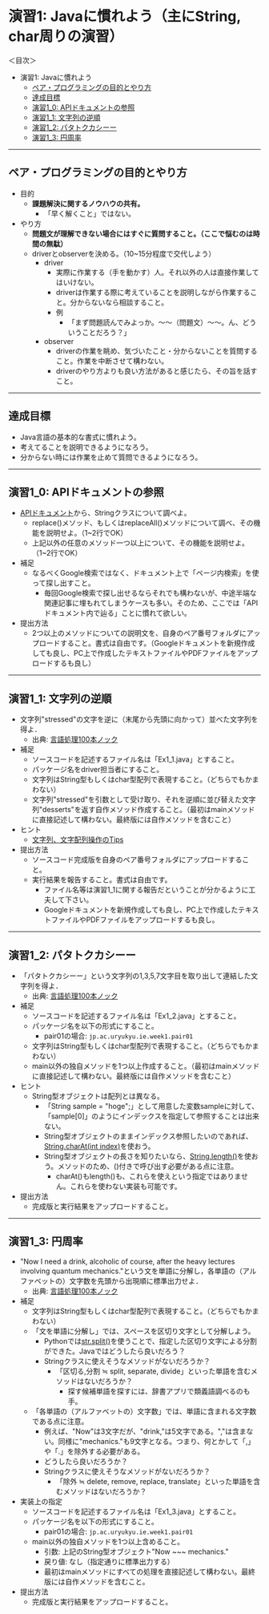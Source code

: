 # 演習1: Javaに慣れよう（主にString, char周りの演習）

＜目次＞
- 演習1: Javaに慣れよう
  - <a href="#howto">ペア・プログラミングの目的とやり方</a>
  - <a href="#goal">達成目標</a>
  - <a href="#ex1_0">演習1_0: APIドキュメントの参照</a>
  - <a href="#ex1_1">演習1_1: 文字列の逆順</a>
  - <a href="#ex1_2">演習1_2: パタトクカシーー</a>
  - <a href="#ex1_3">演習1_3: 円周率</a>

<hr>

## <a name="howto">ペア・プログラミングの目的とやり方</a>
- 目的
  - **課題解決に関するノウハウの共有。**
    - 「早く解くこと」ではない。
- やり方
  - **問題文が理解できない場合にはすぐに質問すること。（ここで悩むのは時間の無駄）**
  - driverとobserverを決める。（10~15分程度で交代しよう）
    - driver
      - 実際に作業する（手を動かす）人。それ以外の人は直接作業してはいけない。
      - driverは作業する際に考えていることを説明しながら作業すること。分からないなら相談すること。
      - 例
        - 「まず問題読んでみよっか。〜〜（問題文）〜〜。ん、どういうことだろう？」
    - observer
      - driverの作業を眺め、気づいたこと・分からないことを質問すること。作業を中断させて構わない。
      - driverのやり方よりも良い方法があると感じたら、その旨を話すこと。


<hr>

## <a name="goal">達成目標</a>
- Java言語の基本的な書式に慣れよう。
- 考えてることを説明できるようになろう。
- 分からない時には作業を止めて質問できるようになろう。

<hr>

## <a name="ex1_0">演習1_0: APIドキュメントの参照</a>
- [APIドキュメント](http://docs.oracle.com/javase/8/docs/api/)から、Stringクラスについて調べよ。
  - replace()メソッド、もしくはreplaceAll()メソッドについて調べ、その機能を説明せよ。（1~2行でOK）
  - 上記以外の任意のメソッド一つ以上について、その機能を説明せよ。（1~2行でOK）
- 補足
  - なるべくGoogle検索ではなく、ドキュメント上で「ページ内検索」を使って探し出すこと。
    - 毎回Google検索で探し出せるならそれでも構わないが、中途半端な関連記事に埋もれてしまうケースも多い。そのため、ここでは「APIドキュメント内で辿る」ことに慣れて欲しい。
- 提出方法
  - 2つ以上のメソッドについての説明文を、自身のペア番号フォルダにアップロードすること。書式は自由です。（Googleドキュメントを新規作成しても良し、PC上で作成したテキストファイルやPDFファイルをアップロードするも良し）

<hr>

## <a name="ex1_1">演習1_1: 文字列の逆順</a>
- 文字列"stressed"の文字を逆に（末尾から先頭に向かって）並べた文字列を得よ．
  - 出典: [言語処理100本ノック](http://www.cl.ecei.tohoku.ac.jp/nlp100/)
- 補足
  - ソースコードを記述するファイル名は「Ex1_1.java」とすること。
  - パッケージ名をdriver担当者にすること。
  - 文字列はString型もしくはchar型配列で表現すること。（どちらでもかまわない）
  - 文字列"stressed"を引数として受け取り、それを逆順に並び替えた文字列"desserts"を返す自作メソッド作成すること。（最初はmainメソッドに直接記述して構わない。最終版には自作メソッドを含むこと）
- ヒント
  - [文字列、文字配列操作のTips](https://github.com/naltoma/java_intro/blob/master/tips_char_array.md)
- 提出方法
  - ソースコード完成版を自身のペア番号フォルダにアップロードすること。
  - 実行結果を報告すること。書式は自由です。
    - ファイル名等は演習1_1に関する報告だということが分かるように工夫して下さい。
    - Googleドキュメントを新規作成しても良し、PC上で作成したテキストファイルやPDFファイルをアップロードするも良し。

<hr>

## <a name="ex1_0">演習1_2: パタトクカシーー</a>
- 「パタトクカシーー」という文字列の1,3,5,7文字目を取り出して連結した文字列を得よ．
  - 出典: [言語処理100本ノック](http://www.cl.ecei.tohoku.ac.jp/nlp100/)
- 補足
  - ソースコードを記述するファイル名は「Ex1_2.java」とすること。
  - パッケージ名を以下の形式にすること。
    - pair01の場合: ``jp.ac.uryukyu.ie.week1.pair01``
  - 文字列はString型もしくはchar型配列で表現すること。（どちらでもかまわない）
  - main以外の独自メソッドを1つ以上作成すること。（最初はmainメソッドに直接記述して構わない。最終版には自作メソッドを含むこと）
- ヒント
  - String型オブジェクトは配列とは異なる。
    - 「String sample = "hoge";」として用意した変数sampleに対して、「sample[0]」のようにインデックスを指定して参照することは出来ない。
    - String型オブジェクトのままインデックス参照したいのであれば、[String.charAt(int index)](http://docs.oracle.com/javase/8/docs/api/java/lang/String.html#charAt-int-)を使おう。
    - String型オブジェクトの長さを知りたいなら、[String.length()](http://docs.oracle.com/javase/8/docs/api/java/lang/String.html#length--)を使おう。メソッドのため、()付きで呼び出す必要がある点に注意。
      - charAt()もlength()も、これらを使えという指定ではありません。これらを使わない実装も可能です。
- 提出方法
  - 完成版と実行結果をアップロードすること。

<hr>

## 演習1_3: 円周率
- "Now I need a drink, alcoholic of course, after the heavy lectures involving quantum mechanics."という文を単語に分解し，各単語の（アルファベットの）文字数を先頭から出現順に標準出力せよ．
  - 出典: [言語処理100本ノック](http://www.cl.ecei.tohoku.ac.jp/nlp100/)
- 補足
  - 文字列はString型もしくはchar型配列で表現すること。（どちらでもかまわない）
  - 「文を単語に分解し」では、スペースを区切り文字として分解しよう。
    - Pythonでは[str.split()](https://docs.python.org/3.6/library/stdtypes.html#str.split)を使うことで、指定した区切り文字による分割ができた。Javaではどうしたら良いだろう？
    - Stringクラスに使えそうなメソッドがないだろうか？
      - 「区切る,分割 ≒ split, separate, divide」といった単語を含むメソッドはないだろうか？
        - 探す候補単語を探すには、辞書アプリで類義語調べるのも手。
  - 「各単語の（アルファベットの）文字数」では、単語に含まれる文字数である点に注意。
    - 例えば、"Now"は3文字だが、"drink,"は5文字である。","は含まない。同様に"mechanics."も9文字となる。つまり、何とかして「,」や「.」を除外する必要がある。
    - どうしたら良いだろうか？
    - Stringクラスに使えそうなメソッドがないだろうか？
      - 「除外 ≒ delete, remove, replace, translate」といった単語を含むメソッドはないだろうか？
- 実装上の指定
  - ソースコードを記述するファイル名は「Ex1_3.java」とすること。
  - パッケージ名を以下の形式にすること。
    - pair01の場合: ``jp.ac.uryukyu.ie.week1.pair01``
  - main以外の独自メソッドを1つ以上含めること。
    - 引数: 上記のString型オブジェクト"Now ~~~ mechanics."
    - 戻り値: なし（指定通りに標準出力する）
    - 最初はmainメソッドにすべての処理を直接記述して構わない。最終版には自作メソッドを含むこと。
- 提出方法
  - 完成版と実行結果をアップロードすること。
